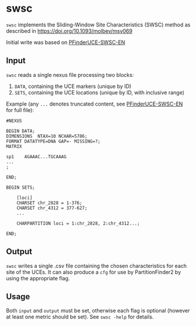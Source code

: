 # swsc

`swsc` implements the Sliding-Window Site Characteristics (SWSC) method as described in <https://doi.org/10.1093/molbev/msy069>

Initial write was based on [PFinderUCE-SWSC-EN]

[PFinderUCE-SWSC-EN]: https://github.com/Tagliacollo/PFinderUCE-SWSC-EN

## Input

`swsc` reads a single nexus file processing two blocks:

1. `DATA`, containing the UCE markers (unique by ID)
2. `SETS`, containing the UCE locations (unique by ID, with inclusive range)

Example (any `...` denotes truncated content, see [PFinderUCE-SWSC-EN] for full file):

```text
#NEXUS

BEGIN DATA;
DIMENSIONS  NTAX=10 NCHAR=5786;
FORMAT DATATYPE=DNA GAP=- MISSING=?;
MATRIX

sp1    AGAAAC...TGCAAAG
...
;

END;

BEGIN SETS;

    [loci]
    CHARSET chr_2828 = 1-376;
    CHARSET chr_4312 = 377-627;
    ...

    CHARPARTITION loci = 1:chr_2828, 2:chr_4312...;

END;
```

## Output

`swsc` writes a single .csv file containing the chosen characteristics for each site of the UCEs. It can also produce a `cfg` for use by PartitionFinder2 by using the appropriate flag.

## Usage

Both `input` and `output` must be set, otherwise each flag is optional (however at least one metric should be set). See `swsc -help` for details.